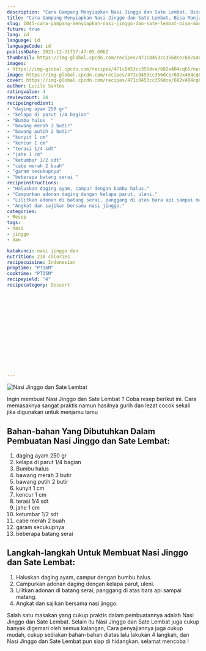 ```yaml
---
description: "Cara Gampang Menyiapkan Nasi Jinggo dan Sate Lembat, Bisa Manjain Lidah"
title: "Cara Gampang Menyiapkan Nasi Jinggo dan Sate Lembat, Bisa Manjain Lidah"
slug: 1045-cara-gampang-menyiapkan-nasi-jinggo-dan-sate-lembat-bisa-manjain-lidah
future: true
lang: id
language: id
languageCode: id
publishDate: 2021-12-31T17:47:05.606Z 
thumbnail: https://img-global.cpcdn.com/recipes/471c8453cc356dce/682x484cq65/nasi-jinggo-dan-sate-lembat-foto-resep-utama.webp
images:
- https://img-global.cpcdn.com/recipes/471c8453cc356dce/682x484cq65/nasi-jinggo-dan-sate-lembat-foto-resep-utama.webp
image: https://img-global.cpcdn.com/recipes/471c8453cc356dce/682x484cq65/nasi-jinggo-dan-sate-lembat-foto-resep-utama.webp
cover: https://img-global.cpcdn.com/recipes/471c8453cc356dce/682x484cq65/nasi-jinggo-dan-sate-lembat-foto-resep-utama.webp
author: Lucile Santos
ratingvalue: 4
reviewcount: 14
recipeingredient:
- "daging ayam 250 gr"
- "kelapa di parut 1/4 bagian"
- "Bumbu halus  "
- "bawang merah 3 butir"
- "bawang putih 2 butir"
- "kunyit 1 cm"
- "kencur 1 cm"
- "terasi 1/4 sdt"
- "jahe 1 cm"
- "ketumbar 1/2 sdt"
- "cabe merah 2 buah"
- "garam secukupnya"
- "beberapa batang serai "
recipeinstructions:
- "Haluskan daging ayam, campur dengan bumbu halus."
- "Campurkan adonan daging dengan kelapa parut, uleni."
- "Lilitkan adonan di batang serai, panggang di atas bara api sampai matang."
- "Angkat dan sajikan bersama nasi jinggo."
categories:
- Resep
tags:
- nasi
- jinggo
- dan

katakunci: nasi jinggo dan 
nutrition: 230 calories
recipecuisine: Indonesian
preptime: "PT16M"
cooktime: "PT35M"
recipeyield: "4"
recipecategory: Dessert


     
    
    
    
    
    
    
    
    
    
    
      
    
---
```



![Nasi Jinggo dan Sate Lembat](https://img-global.cpcdn.com/recipes/471c8453cc356dce/682x484cq65/nasi-jinggo-dan-sate-lembat-foto-resep-utama.webp)

Ingin membuat Nasi Jinggo dan Sate Lembat ? Coba resep berikut ini. Cara memasaknya sangat praktis namun hasilnya gurih dan lezat cocok sekali jika digunakan untuk menjamu tamu

<!--inarticleads1-->

## Bahan-bahan Yang Dibutuhkan Dalam Pembuatan Nasi Jinggo dan Sate Lembat:

1. daging ayam 250 gr
1. kelapa di parut 1/4 bagian
1. Bumbu halus  
1. bawang merah 3 butir
1. bawang putih 2 butir
1. kunyit 1 cm
1. kencur 1 cm
1. terasi 1/4 sdt
1. jahe 1 cm
1. ketumbar 1/2 sdt
1. cabe merah 2 buah
1. garam secukupnya
1. beberapa batang serai 



<!--inarticleads2-->

## Langkah-langkah Untuk Membuat Nasi Jinggo dan Sate Lembat:

1. Haluskan daging ayam, campur dengan bumbu halus.
1. Campurkan adonan daging dengan kelapa parut, uleni.
1. Lilitkan adonan di batang serai, panggang di atas bara api sampai matang.
1. Angkat dan sajikan bersama nasi jinggo.




Salah satu masakan yang cukup praktis dalam pembuatannya adalah  Nasi Jinggo dan Sate Lembat. Selain itu  Nasi Jinggo dan Sate Lembat  juga cukup banyak digemari oleh semua kalangan, Cara penyajiannya juga cukup mudah, cukup sediakan bahan-bahan diatas lalu lakukan 4 langkah, dan  Nasi Jinggo dan Sate Lembat  pun siap di hidangkan. selamat mencoba !
